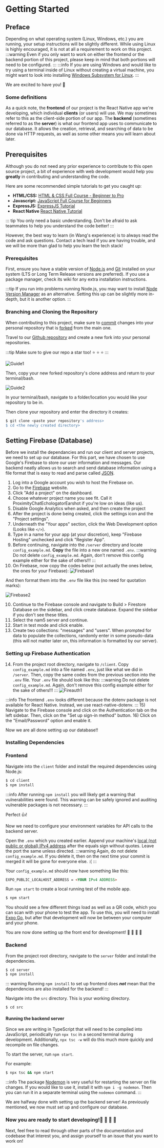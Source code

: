 # Getting Started

## Preface

Depending on what operating system (Linux, Windows, etc.) you are running, your setup instructions will be slightly different. While using Linux is highly encouraged, it is not at all a requirement to work on this project. 
:::warning
Even if you only want to work on either the frontend or the backend portion of this project, please keep in mind that both portions will need to be configured.
:::
:::info
If you are using Windows and would like to try using a terminal inside of Linux without creating a virtual machine, you might want to look into installing [Windows Subsystem for Linux](https://learn.microsoft.com/en-us/windows/wsl/install).
:::

We are excited to have you! :hugs:

### Some definitions

As a quick note, the **frontend** of our project is the React Native app we're developing, which individual **clients** (or users) will use. We may sometimes refer to this as the client-side portion of our app.
The **backend** (sometimes referred to as the **server**) is what our frontend app uses to communicate to our database. It allows the creation, retrieval, and searching of data to be done via HTTP requests, as well as some other means you will learn about later.

## Prerequisites

Although you do not need any prior experience to contribute to this open source project, a bit of experience with web development would help you **greatly** in contributing and understanding the code.

Here are some recommended simple tutorials to get you caught up:

- **HTML/CSS:** [HTML & CSS Full Course - Beginner to Pro](https://www.youtube.com/watch?v=G3e-cpL7ofc)
- **Javascript:** [JavaScript Full Course for Beginners](https://www.youtube.com/watch?v=EfAl9bwzVZk)
- **ExpressJS:** [ExpressJS Tutorial](https://www.youtube.com/watch?v=39znK--Yo1o&list=PL_cUvD4qzbkwp6pxx27pqgohrsP8v1Wj2&index=1)
- **React Native** [React Native Tutorial](https://www.youtube.com/watch?v=obH0Po_RdWk&t=2904s)

::: tip
You only need a basic understanding. Don't be afraid to ask teammates to help you understand the code better!
:::

However, the best way to learn (in Wang's experience) is to always read the code and ask questions. Contact a tech lead if you are having trouble, and we will be more than glad to help you learn the tech stack!

### Prerequisites

First, ensure you have a stable version of [Node.js](https://nodejs.org/) and [Git](https://git-scm.com/) installed on your system (LTS or Long Term Release versions are preferred). If you use a package manager, check its wiki for any extra installation instructions.

:::tip
If you run into problems running Node.js, you may want to install [Node Version Manager](https://github.com/nvm-sh/nvm) as an alternative. Setting this up can be slightly more in-depth, but it is another option.
:::

### Branching and Cloning the Repository

When contributing to this project, make sure to [commit](https://github.com/git-guides/git-commit) changes into your personal repository that is [forked](https://docs.github.com/en/pull-requests/collaborating-with-pull-requests/working-with-forks/fork-a-repo) from the main one.

Travel to our [Github repository](https://github.com/ufosc/OSC-Proximity-Chat-App) and create a new fork into your personal repositories.

:::tip
Make sure to give our repo a star too! :star: :star: :star:
:::

![Guide1](/imgs/docimg1.png)

Then, copy your new forked repository's clone address and return to your terminal/bash.

![Guide2](/imgs/docimg2.png)

In your terminal/bash, navigate to a folder/location you would like your repository to be in.

Then clone your repository and enter the directory it creates:

```bash
$ git clone <paste your repository's address>
$ cd <the newly created directory>
```

## Setting Firebase (Database)

Before we install the dependancies and run our client and server projects, we need to set up our database. For this part, we have chosen to use Google's Firebase to store our user information and messages. Our backend neatly allows us to search and send database information using a file format that is easy to read and parse called [JSON](https://en.wikipedia.org/wiki/JSON).

1) Log into a Google account you wish to host the Firebase on.
2) Go to the [Firebase](https://firebase.google.com/) website.
3) Click "Add a project" on the dashboard.
4) Choose whatever project name you see fit. Call it ProximityChatEchologatorEarshot if you're low on ideas (like us).
5) Disable Google Analytics when asked, and then create the project
6) After the project is done being created, click the settings icon and the "Project settings".
7) Underneath the "Your apps" section, click the Web Development option (Looks like `</>`).
8) Type in a name for your app (at your discretion), keep "Firebase Hosting" unchecked and click "Register App".
9) Before continuing, navigate into the `/server` directory and locate `config_example.md`. **Copy** the file into a new one named `.env`.
:::warning
Do not delete `config_example.md`. Again, don't remove this config example either for the sake of others!!!
:::
10) On Firebase, now copy the codes below (not actually the ones below, the ones for your Firebase):
![Firebase1](/imgs/firebase1.png)

And then format them into the `.env` file like this (no need for quotation marks):

![Firebase2](/imgs/firebase2.png)

10) Continue to the Firebase console and navigate to Build > Firestore Database on the sidebar, and click create database. Expand the sidebar if you don't see these titles.
11) Select the nam5 server and continue.
12) Start in test mode and click enable.
13) Create two collections: "messages" and "users". When prompted for data to populate the collections, randomly enter in some pseudo-data (this will not matter later on, this information is formatted by our server).

### Setting up Firebase Authentication
14) From the project root directory, navigate to `/client`. Copy `config_example.md` into a file named `.env`, just like what we did in `/server`. Then, copy the same codes from the previous section into the `.env` file. Your `.env` file should look like this:
:::warning
Do not delete `config_example.md`. Again, don't remove this config example either for the sake of others!!!
:::
![Fireauth1](/imgs/authenv.png)

:::info
The frontend `.env` looks different because the dotenv package is not available for React Native. Instead, we use react-native-dotenv.
:::
15) Navigate to the Firebase console and click on the Authentication tab on the left sidebar. Then, click on the "Set up sign-in method" button.
16) Click on the "Email/Password" option and enable it.

Now we are all done setting up our database!!

### Installing Dependencies

### Frontend

Navigate into the `client` folder and install the required dependencies using Node.js:

```bash
$ cd client
$ npm install
```
:::info
After running `npm install` you will likely get a warning that vulnerabilities were found. This warning can be safely ignored and auditing vulnerable packages is not necessary.
:::

Perfect :thumbsup:!

Now we need to configure your environment variables for API calls to the backend server.

Open the `.env` which you created earlier.  Append your machine's [local (not public or global) IPv4 address](https://www.whatismybrowser.com/detect/what-is-my-local-ip-address) after the equals sign without quotes. Leave the port the same unless directed.
:::warning
Again, do not delete `config_example.md`. If you delete it, then on the next time your commit is merged it will be gone for everyone else. :(
:::

Your `config_example.md` should now have something like this:

```config_example.md
EXPO_PUBLIC_LOCALHOST_ADDRESS = <YOUR IPv4 ADDRESS>
```

Run `npm start` to create a local running test of the mobile app.

```bash
$ npm start
```

You should see a few different things load as well as a QR code, which you can scan with your phone to test the app. To use this, you will need to install [Expo Go](https://expo.dev/expo-go), but after that development will now be between your computer and your phone.

You are now done setting up the front end for development!
:tada: :tada: :tada: :tada:


### Backend

From the project root directory, navigate to the `server` folder and install the dependencies.

```bash
$ cd server
$ npm install
```

::: warning
Running `npm install` to set up frontend does **_not_** mean that the dependencies are also installed for the backend!
:::

Navigate into the `src` directory. This is your working directory.

```bash
$ cd src
```

#### Running the backend server

Since we are writing in TypeScript that will need to be compiled into JavaScript, periodically run `npx tsc` in a second terminal during development. Additionally, `npx tsc -w` will do this much more quickly and recompile on file changes.

To start the server, run `npm start`.

For example:

```bash
$ npx tsc && npm start
```

:::info
The package [Nodemon]() is very useful for restarting the server on file changes.
If you would like to use it, install it with `npm i -g nodemon`. Then you can run it in a separate terminal using the `nodemon` command.
:::

We are halfway done with setting up the backend server! As previously mentioned, we now must set up and configure our database.




### Now you are ready to start developing!🎉 🎉 🎉 🎉 

Next, feel free to read through other parts of the documentation and codebase that interest you, and assign yourself to an issue that you want to work on!
